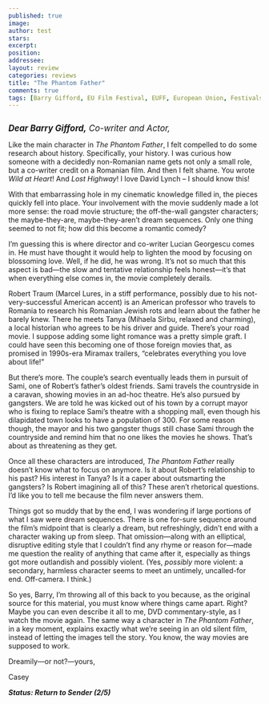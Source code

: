 ```yaml
---
published: true
image:
author: test 
stars: 
excerpt: 
position: 
addressee: 
layout: review
categories: reviews
title: "The Phantom Father"
comments: true
tags: [Barry Gifford, EU Film Festival, EUFF, European Union, Festivals, Letters, Marcel Lures, Romania]
---
```

<div><p><span class="full-image-block ssNonEditable"><a href="/letters/2012/11/22/the-phantom-father.html"><img src="http://static.squarespace.com/static/5005f6bcc4aa41161b33e89e/5329cf1fe4b07c068ebf74de/5329cf1fe4b07c068ebf772f/1353594433017/the-phantom-father.jpg" alt="" /></a></span></p>
<p><span style="font-size:120%;"><strong><em>Dear Barry Gifford,</em></strong><em>&nbsp;Co-writer and Actor,</em></span></p>
<p>Like the main character in <em>The Phantom Father</em>, I felt compelled to do some research about history. Specifically, your history. I was curious how someone with a decidedly non-Romanian name gets not only a small role, but a co-writer credit on a Romanian film. And then I felt shame. You wrote <em>Wild at Heart</em>! And <em>Lost Highway</em>! I love David Lynch &ndash; I should know this!</p>
<p>With that embarrassing hole in my cinematic knowledge filled in, the pieces quickly fell into place. Your involvement with the movie suddenly made a lot more sense: the road movie structure; the off-the-wall gangster characters; the maybe-they-are, maybe-they-aren&rsquo;t dream sequences. Only one thing seemed to not fit; how did this become a romantic comedy?</p>
<p>I&rsquo;m guessing this is where director and co-writer Lucian Georgescu comes in. He must have thought it would help to lighten the mood by focusing on blossoming love. Well, if he did, he was wrong. It&rsquo;s not so much that this aspect is bad&mdash;the slow and tentative relationship feels honest&mdash;it&rsquo;s that when everything else comes in, the movie completely derails.</p>
<p>Robert Traum (Marcel Lures, in a stiff performance, possibly due to his not-very-successful American accent) is an American professor who travels to Romania to research his Romanian Jewish rots and learn about the father he barely knew. There he meets Tanya (Mihaela Sirbu, relaxed and charming), a local historian who agrees to be his driver and guide. There&rsquo;s your road movie. I suppose adding some light romance was a pretty simple graft. I could have seen this becoming one of those foreign movies that, as promised in 1990s-era Miramax trailers, &ldquo;celebrates everything you love about life!&rdquo;</p>
<p>But there&rsquo;s more. The couple&rsquo;s search eventually leads them in pursuit of Sami, one of Robert&rsquo;s father&rsquo;s oldest friends. Sami travels the countryside in a caravan, showing movies in an ad-hoc theatre. He&rsquo;s also pursued by gangsters. We are told he was kicked out of his town by a corrupt mayor who is fixing to replace Sami&rsquo;s theatre with a shopping mall, even though his dilapidated town looks to have a population of 300. For some reason though, the mayor and his two gangster thugs still chase Sami through the countryside and remind him that no one likes the movies he shows. That&rsquo;s about as threatening as they get.</p>
<p>Once all these characters are introduced, <em>The Phantom Father</em> really doesn&rsquo;t know what to focus on anymore. Is it about Robert&rsquo;s relationship to his past? His interest in Tanya? Is it a caper about outsmarting the gangsters? Is Robert imagining all of this? These aren&rsquo;t rhetorical questions. I&rsquo;d like you to tell me because the film never answers them.</p>
<p>Things got so muddy that by the end, I was wondering if large portions of what I saw were dream sequences. There is one for-sure sequence around the film&rsquo;s midpoint that is clearly a dream, but refreshingly, didn&rsquo;t end with a character waking up from sleep. That omission&mdash;along with an elliptical, disruptive editing style that I couldn&rsquo;t find any rhyme or reason for&mdash;made me question the reality of anything that came after it, especially as things got more outlandish and possibly violent. (Yes, <em>possibly </em>more violent: a secondary, harmless character seems to meet an untimely, uncalled-for end. Off-camera. I think.)</p>
<p>So yes, Barry, I&rsquo;m throwing all of this back to you because, as the original source for this material, you must know where things came apart. Right? Maybe you can even describe it all to me, DVD commentary-style, as I watch the movie again. The same way a character in <em>The Phantom Father</em>, in a key moment, explains exactly what we&rsquo;re seeing in an old silent film, instead of letting the images tell the story. You know, the way movies are supposed to work.</p>
<p>Dreamily&mdash;or not?&mdash;yours,</p>
<p>Casey</p>
<p><strong><em>Status: Return to Sender (2/5)</em></strong></p></div>
